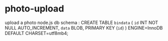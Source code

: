 # photo-upload
upload a photo node.js
db schema :
 CREATE TABLE `bindata` (
  `id` INT NOT NULL AUTO_INCREMENT,
  `data` BLOB,
  PRIMARY KEY (`id`)
) ENGINE=InnoDB DEFAULT CHARSET=utf8mb4;
